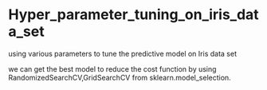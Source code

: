 # Hyper_parameter_tuning_on_iris_data_set
using various parameters to tune the predictive model on Iris data set

we can get the best model to reduce the cost function by using RandomizedSearchCV,GridSearchCV from sklearn.model_selection.
